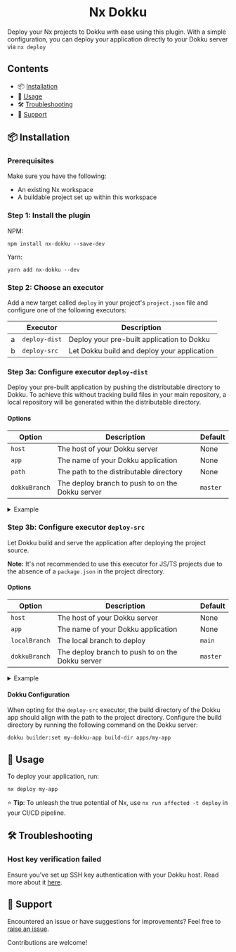 <h1 align="center">Nx Dokku</h1>

Deploy your Nx projects to Dokku with ease using this plugin. With a simple configuration, you can deploy your application directly to your Dokku server via `nx deploy`

## Contents

- 📦 [Installation](#-installation)
- 🚀 [Usage](#-usage)
- 🛠️ [Troubleshooting](#%EF%B8%8F-troubleshooting)
- 🤝 [Support](#-support)

## 📦 Installation

### Prerequisites

Make sure you have the following:

- An existing Nx workspace
- A buildable project set up within this workspace

### Step 1: Install the plugin

NPM:

```shell
npm install nx-dokku --save-dev
```

Yarn:

```shell
yarn add nx-dokku --dev
```

### Step 2: Choose an executor

Add a new target called `deploy` in your project's `project.json` file and configure one of the following executors:

|               | Executor      | Description                                 |
|---------------|---------------|---------------------------------------------|
| a             | `deploy-dist` | Deploy your pre-built application to Dokku  |
| b             | `deploy-src`  | Let Dokku build and deploy your application |

### Step 3a: Configure executor `deploy-dist`

Deploy your pre-built application by pushing the distributable directory to Dokku.
To achieve this without tracking build files in your main repository, a local repository will be generated within the distributable directory.

#### Options

| Option        | Description                                      | Default  |
|---------------|--------------------------------------------------|----------|
| `host`        | The host of your Dokku server                    | None     |
| `app`         | The name of your Dokku application               | None     |
| `path`        | The path to the distributable directory          | None     |
| `dokkuBranch` | The deploy branch to push to on the Dokku server | `master` |

<details>
<summary>Example</summary>

```json
{
  "deploy": {
    "executor": "nx-dokku:deploy-dist",
    "options": {
      "host": "server.example.com",
      "app": "my-dokku-app",
      "path": "dist/apps/my-app"
    }
  }
}
```

</details>

### Step 3b: Configure executor `deploy-src`

Let Dokku build and serve the application after deploying the project source.

**Note:** It's not recommended to use this executor for JS/TS projects due to the absence of a `package.json` in the project directory.

#### Options

| Option        | Description                                      | Default  |
|---------------|--------------------------------------------------|----------|
| `host`        | The host of your Dokku server                    | None     |
| `app`         | The name of your Dokku application               | None     |
| `localBranch` | The local branch to deploy                       | `main`   |
| `dokkuBranch` | The deploy branch to push to on the Dokku server | `master` |

<details>
<summary>Example</summary>

```json
{
  "deploy": {
    "executor": "nx-dokku:deploy-src",
    "options": {
      "host": "server.example.com",
      "app": "my-dokku-app",
      "localBranch": "main"
    }
  }
}
```

</details>

#### Dokku Configuration

When opting for the `deploy-src` executor, the build directory of the Dokku app should align with the path to the project directory. Configure the build directory by running the following command on the Dokku server:

```shell
dokku builder:set my-dokku-app build-dir apps/my-app
```

## 🚀 Usage

To deploy your application, run:

```shell
nx deploy my-app
```

⭐ **Tip**: To unleash the true potential of Nx, use `nx run affected -t deploy` in your CI/CD pipeline.

## 🛠️ Troubleshooting

### Host key verification failed

Ensure you've set up SSH key authentication with your Dokku host. Read more about it [here](https://dokku.com/docs/deployment/user-management/#ssh-keys).

## 🤝 Support

Encountered an issue or have suggestions for improvements?
Feel free to [raise an issue](https://github.com/danielkreitsch/nx-dokku/issues/new).

Contributions are welcome!

